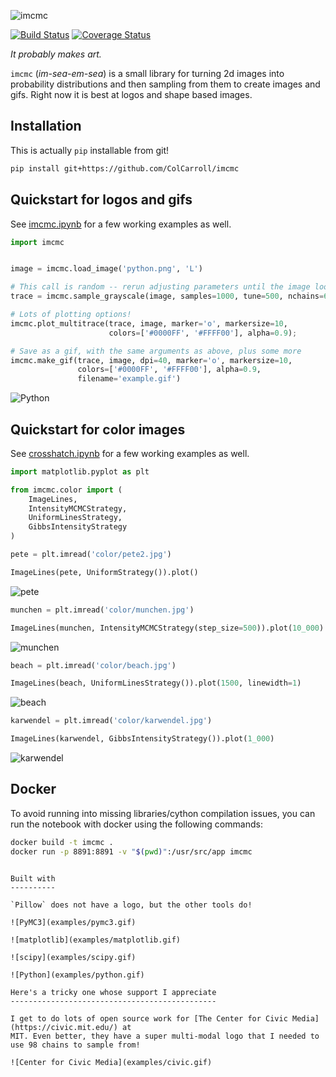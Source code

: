 ![imcmc](examples/imcmc.gif)

[![Build Status](https://travis-ci.org/ColCarroll/imcmc.svg?branch=master)](https://travis-ci.org/ColCarroll/imcmc)
[![Coverage Status](https://coveralls.io/repos/github/ColCarroll/imcmc/badge.svg?branch=master)](https://coveralls.io/github/ColCarroll/imcmc?branch=master)

*It probably makes art.*

`imcmc` (*im-sea-em-sea*) is a small library for turning 2d images into probability distributions
and then sampling from them to create images and gifs. Right now it is best at logos and shape based images.

Installation
------------

This is actually `pip` installable from git!

```bash
pip install git+https://github.com/ColCarroll/imcmc
```

Quickstart for logos and gifs
-----------------------------

See [imcmc.ipynb](examples/imcmc.ipynb) for a few working examples as well.

```python
import imcmc


image = imcmc.load_image('python.png', 'L')

# This call is random -- rerun adjusting parameters until the image looks good
trace = imcmc.sample_grayscale(image, samples=1000, tune=500, nchains=6)

# Lots of plotting options!
imcmc.plot_multitrace(trace, image, marker='o', markersize=10,
                      colors=['#0000FF', '#FFFF00'], alpha=0.9);

# Save as a gif, with the same arguments as above, plus some more
imcmc.make_gif(trace, image, dpi=40, marker='o', markersize=10,
               colors=['#0000FF', '#FFFF00'], alpha=0.9,
               filename='example.gif')
```

![Python](examples/python.gif)

Quickstart for color images
---------------------------

See [crosshatch.ipynb](examples/crosshatch.ipynb) for a few working examples as well.

```python
import matplotlib.pyplot as plt

from imcmc.color import (
    ImageLines,
    IntensityMCMCStrategy,
    UniformLinesStrategy,
    GibbsIntensityStrategy
)

pete = plt.imread('color/pete2.jpg')

ImageLines(pete, UniformStrategy()).plot()
```

![pete](examples/pete.jpg)

```python
munchen = plt.imread('color/munchen.jpg')

ImageLines(munchen, IntensityMCMCStrategy(step_size=500)).plot(10_000)
```

![munchen](examples/munchen.jpg)

```python
beach = plt.imread('color/beach.jpg')

ImageLines(beach, UniformLinesStrategy()).plot(1500, linewidth=1)
```

![beach](examples/beach.jpg)

```python
karwendel = plt.imread('color/karwendel.jpg')

ImageLines(karwendel, GibbsIntensityStrategy()).plot(1_000)
```

![karwendel](examples/karwendel.jpg)

Docker
----------

To avoid running into missing libraries/cython compilation issues, you can run the notebook with docker using the following commands:

```sh
docker build -t imcmc .
docker run -p 8891:8891 -v "$(pwd)":/usr/src/app imcmc
```
```

Built with
----------

`Pillow` does not have a logo, but the other tools do!

![PyMC3](examples/pymc3.gif)

![matplotlib](examples/matplotlib.gif)

![scipy](examples/scipy.gif)

![Python](examples/python.gif)

Here's a tricky one whose support I appreciate
----------------------------------------------

I get to do lots of open source work for [The Center for Civic Media](https://civic.mit.edu/) at
MIT. Even better, they have a super multi-modal logo that I needed to use 98 chains to sample from!

![Center for Civic Media](examples/civic.gif)
